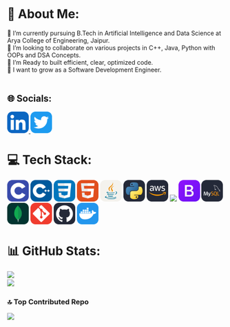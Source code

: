 # 💫 About Me:
🔭 I’m currently pursuing B.Tech in Artificial Intelligence and Data Science at Arya College of Engineering, Jaipur.<br>👯 I’m looking to collaborate on various projects in C++, Java, Python with OOPs and DSA Concepts.<br>🤝 I’m Ready to built efficient, clear, optimized code. <br>🌱 I want to grow as a Software Development Engineer.<br><br>


## 🌐 Socials:

<a href="https://www.linkedin.com/in/jatinsharma06">
  <img src="https://github.com/tandpfun/skill-icons/blob/main/icons/LinkedIn.svg?raw=true" width="50"/>
</a> <a href="https://x.com/JatinSh01960978">
  <img src="https://github.com/tandpfun/skill-icons/blob/main/icons/Twitter.svg?raw=true" width="50"/>
</a>



# 💻 Tech Stack:

<p>
  <img src="https://github.com/tandpfun/skill-icons/blob/main/icons/C.svg?raw=true" width="50" /> 
  <img src="https://github.com/tandpfun/skill-icons/blob/main/icons/CPP.svg?raw=true" width="50" /> 
  <img src="https://github.com/tandpfun/skill-icons/blob/main/icons/CSS.svg?raw=true" width="50" /> 
  <img src="https://github.com/tandpfun/skill-icons/blob/main/icons/HTML.svg?raw=true" width="50" /> 
  <img src="https://github.com/tandpfun/skill-icons/blob/main/icons/Java-Light.svg?raw=true" width="50" /> 
  <img src="https://github.com/tandpfun/skill-icons/blob/main/icons/Python-Dark.svg?raw=true" width="50" /> 
  <img src="https://github.com/tandpfun/skill-icons/blob/main/icons/AWS-Dark.svg?raw=true" width="50" /> 
  <img src="https://github.com/tandpfun/skill-icons/blob/main/icons/Anaconda-Dark.svg?raw=true" width="50" />     
  <img src="https://github.com/tandpfun/skill-icons/blob/main/icons/Bootstrap.svg?raw=true" width="50" /> 
  <img src="https://github.com/tandpfun/skill-icons/blob/main/icons/MySQL-Dark.svg?raw=true" width="50" /> 
  <img src="https://github.com/tandpfun/skill-icons/blob/main/icons/MongoDB.svg?raw=true" width="50" /> 
  <img src="https://github.com/tandpfun/skill-icons/blob/main/icons/Git.svg?raw=true" width="50" /> 
  <img src="https://github.com/tandpfun/skill-icons/blob/main/icons/Github-Dark.svg?raw=true" width="50" /> 
  <img src="https://github.com/tandpfun/skill-icons/blob/main/icons/Docker.svg?raw=true" width="50" /> 
</p>


# 📊 GitHub Stats:
![](https://nirzak-streak-stats.vercel.app/?user=Jatin-sharma-06&theme=slateorange&hide_border=false)<br/>
![](https://github-readme-stats.vercel.app/api/top-langs/?username=Jatin-sharma-06&theme=slateorange&hide_border=false&include_all_commits=true&count_private=false&layout=compact)

### 🔝 Top Contributed Repo
![](https://github-contributor-stats.vercel.app/api?username=Jatin-sharma-06&limit=5&theme=dark&combine_all_yearly_contributions=true)

